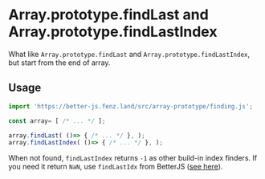 # Array.prototype.findLast and Array.prototype.findLastIndex

What like `Array.prototype.findLast` and `Array.prototype.findLastIndex`, but start from the end of array. 

## Usage

```javascript
import 'https://better-js.fenz.land/src/array-prototype/finding.js';

const array= [ /* ... */ ];

array.findLast( ()=> { /* ... */ }, );
array.findLastIndex( ()=> { /* ... */ }, );
```

When not found, `findLastIndex` returns `-1` as other build-in index finders. 
If you need it return `NaN`, use `findLastIdx` from BetterJS ([see here](../find-index.md)). 
